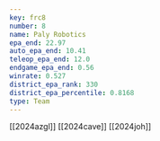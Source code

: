 ```yaml
---
key: frc8
number: 8
name: Paly Robotics
epa_end: 22.97
auto_epa_end: 10.41
teleop_epa_end: 12.0
endgame_epa_end: 0.56
winrate: 0.527
district_epa_rank: 330
district_epa_percentile: 0.8168
type: Team
---
```

[[2024azgl]]
[[2024cave]]
[[2024joh]]
